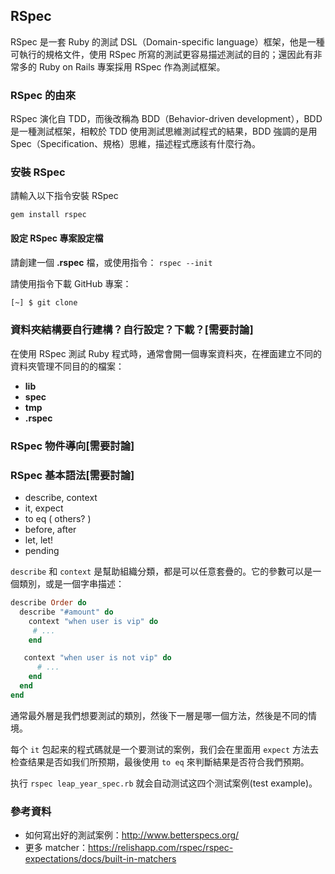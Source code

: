 ## RSpec

RSpec 是一套 Ruby 的測試 DSL（Domain-specific language）框架，他是一種可執行的規格文件，使用 RSpec 所寫的測試更容易描述測試的目的；還因此有非常多的 Ruby on Rails 專案採用 RSpec 作為測試框架。

### RSpec 的由來

RSpec 演化自 TDD，而後改稱為 BDD（Behavior-driven development），BDD 是一種測試框架，相較於 TDD 使用測試思維測試程式的結果，BDD 強調的是用 Spec（Specification、規格）思維，描述程式應該有什麼行為。

### 安裝 RSpec

請輸入以下指令安裝 RSpec

`gem install rspec`

#### 設定 RSpec 專案設定檔

請創建一個 **.rspec** 檔，或使用指令：
`rspec --init`

請使用指令下載 GitHub 專案：

```bash
[~] $ git clone
```
### 資料夾結構要自行建構？自行設定？下載？[需要討論]
在使用 RSpec 測試 Ruby 程式時，通常會開一個專案資料夾，在裡面建立不同的資料夾管理不同目的的檔案：
- **lib**
- **spec**
- **tmp**
- **.rspec**

### RSpec 物件導向[需要討論]

### RSpec 基本語法[需要討論]
- describe, context
- it, expect
- to eq ( others? )
- before, after
- let, let!
- pending

`describe` 和 `context` 是幫助組織分類，都是可以任意套疊的。它的參數可以是一個類別，或是一個字串描述：

```Ruby
describe Order do
  describe "#amount" do
    context "when user is vip" do
     # ...
    end

   context "when user is not vip" do
      # ...
    end
  end
end
```

通常最外層是我們想要測試的類別，然後下一層是哪一個方法，然後是不同的情境。

每个 `it` 包起来的程式碼就是一个要测试的案例，我们会在里面用 `expect` 方法去检查结果是否如我们所预期，最後使用 `to eq` 來判斷結果是否符合我們預期。

执行 `rspec leap_year_spec.rb` 就会自动测试这四个测试案例(test example)。


### 參考資料
- 如何寫出好的測試案例：http://www.betterspecs.org/
- 更多 matcher：https://relishapp.com/rspec/rspec-expectations/docs/built-in-matchers
